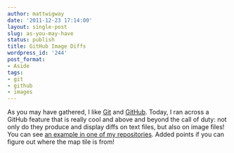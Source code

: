 ```yaml
---
author: mattwigway
date: '2011-12-23 17:14:00'
layout: single-post
slug: as-you-may-have
status: publish
title: GitHub Image Diffs
wordpress_id: '244'
post_format:
- Aside
tags:
- git
- github
- images
---
```


As you may have gathered, I like [Git](http://git-scm.com) and [GitHub](https://github.com). Today, I ran across a GitHub feature that is really cool and above and beyond the call of duty: not only do they produce and display diffs on text files, but also on image files! You can see [an example in one of my repositories](https://github.com/transit-appliance/Transit-Board-Hotel/commit/4209e30fde29c1557ef59be7df7d6686247e35df?diff-0=1-21). Added points if you can figure out where the map tile is from!
